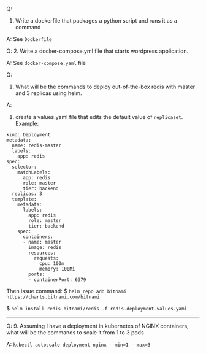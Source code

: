 Q:
1. Write a dockerfile that packages a python script and runs it as a 
command

A: See `Dockerfile`

Q:
2. Write a docker-compose.yml file that starts wordpress application.

A: See `docker-compose.yaml` file

Q:
1.  What will be the commands to deploy out-of-the-box redis with
master and 3 replicas using helm.

A:
1. create a values.yaml file that edits the default value of `replicaset`.
Example:
```apiVersion: apps/v1
kind: Deployment
metadata:
  name: redis-master
  labels:
    app: redis
spec:
  selector:
    matchLabels:
      app: redis
      role: master
      tier: backend
  replicas: 3
  template:
    metadata:
      labels:
        app: redis
        role: master
        tier: backend
    spec:
      containers:
      - name: master
        image: redis  
        resources:
          requests:
            cpu: 100m
            memory: 100Mi
        ports:
        - containerPort: 6379
```

Then issue command: 
$ `helm repo add bitnami https://charts.bitnami.com/bitnami`

$ `helm install redis bitnami/redis -f redis-deployment-values.yaml`

----

Q:
9. Assuming I have a deployment in kubernetes of NGINX containers,
what will be the commands to scale it from 1 to 3 pods

A:
`kubectl autoscale deployment nginx --min=1 --max=3`


